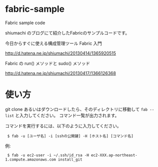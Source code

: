 fabric-sample
=============

Fabric sample code

shiumachi のブログにて紹介したFabricのサンプルコードです。

今日からすぐに使える構成管理ツール Fabric 入門

http://d.hatena.ne.jp/shiumachi/20130414/1365920515

Fabric の run() メソッドと sudo() メソッド

http://d.hatena.ne.jp/shiumachi/20130417/1366126368


使い方
======

git clone あるいはダウンロードしたら、そのディレクトリに移動して ```fab --list``` と入力してください。
コマンド一覧が出力されます。

コマンドを実行するには、以下のように入力してください。

```
 $ fab -u [ユーザ名] -i [sshの公開鍵] -H [ホスト名] [コマンド名]
```



例:

```
 $ fab -u ec2-user -i ~/.ssh/id_rsa -H ec2-XXX.ap-northeast-1.compute.amazonaws.com install_git
```
